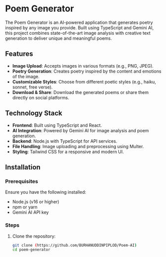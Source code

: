 # Poem Generator

The Poem Generator is an AI-powered application that generates poetry inspired by any image you provide. Built using TypeScript and Gemini AI, this project combines state-of-the-art image analysis with creative text generation to deliver unique and meaningful poems.  

## Features
- **Image Upload**: Accepts images in various formats (e.g., PNG, JPEG).
- **Poetry Generation**: Creates poetry inspired by the content and emotions of the image.
- **Customizable Styles**: Choose from different poetic styles (e.g., haiku, sonnet, free verse).
- **Download & Share**: Download the generated poems or share them directly on social platforms.

## Technology Stack
- **Frontend**: Built using TypeScript and React.
- **AI Integration**: Powered by Gemini AI for image analysis and poem generation.
- **Backend**: Node.js with TypeScript for API services.
- **File Handling**: Image uploading and preprocessing using Multer.
- **Styling**: Tailwind CSS for a responsive and modern UI.

## Installation
### Prerequisites
Ensure you have the following installed:
- Node.js (v16 or higher)
- npm or yarn
- Gemini AI API key

### Steps
1. Clone the repository:
   ```bash
   git clone (https://github.com/BURHANUDDINPIPLOD/Poem-AI)
   cd poem-generator
